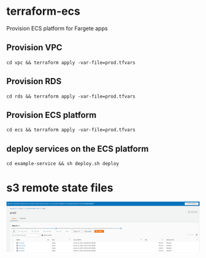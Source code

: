 # terraform-ecs
Provision ECS platform for Fargete apps

## Provision VPC
```shell
cd vpc && terraform apply -var-file=prod.tfvars 
```

## Provision RDS
```shell
cd rds && terraform apply -var-file=prod.tfvars 
```

## Provision ECS platform
```shell
cd ecs && terraform apply -var-file=prod.tfvars 
```

## deploy services on the ECS platform
```shell
cd example-service && sh deploy.sh deploy 
```

# s3 remote state files
![img.png](s3-remote-state-files.png)